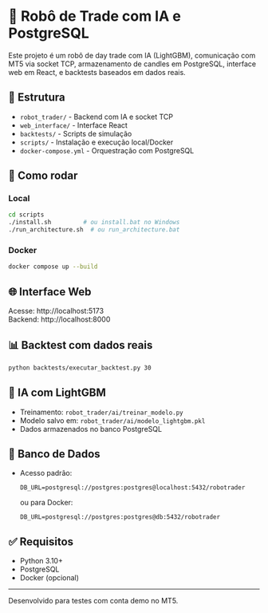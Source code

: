 # 🤖 Robô de Trade com IA e PostgreSQL

Este projeto é um robô de day trade com IA (LightGBM), comunicação com MT5 via socket TCP, armazenamento de candles em PostgreSQL, interface web em React, e backtests baseados em dados reais.

## 🔧 Estrutura

- `robot_trader/` - Backend com IA e socket TCP
- `web_interface/` - Interface React
- `backtests/` - Scripts de simulação
- `scripts/` - Instalação e execução local/Docker
- `docker-compose.yml` - Orquestração com PostgreSQL

## 🚀 Como rodar

### Local

```bash
cd scripts
./install.sh         # ou install.bat no Windows
./run_architecture.sh  # ou run_architecture.bat
```

### Docker

```bash
docker compose up --build
```

## 🌐 Interface Web

Acesse: http://localhost:5173  
Backend: http://localhost:8000

## 📊 Backtest com dados reais

```bash
python backtests/executar_backtest.py 30
```

## 🧠 IA com LightGBM

- Treinamento: `robot_trader/ai/treinar_modelo.py`
- Modelo salvo em: `robot_trader/ai/modelo_lightgbm.pkl`
- Dados armazenados no banco PostgreSQL

## 🧩 Banco de Dados

- Acesso padrão:
  ```
  DB_URL=postgresql://postgres:postgres@localhost:5432/robotrader
  ```
  ou para Docker:
  ```
  DB_URL=postgresql://postgres:postgres@db:5432/robotrader
  ```

## ✅ Requisitos

- Python 3.10+
- PostgreSQL
- Docker (opcional)

---
Desenvolvido para testes com conta demo no MT5.